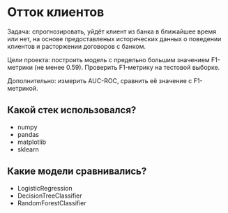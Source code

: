 # Отток клиентов

Задача: спрогнозировать, уйдёт клиент из банка в ближайшее время или нет, на основе предоставленых исторических данных о поведении клиентов и расторжении договоров с банком.

Цели проекта: построить модель с предельно большим значением F1-метрики (не менее 0.59). Проверить F1-метрику на тестовой выборке.

Дополнительно: измерить AUC-ROC, сравнить её значение с F1-метрикой.

## Какой стек использовался?
- numpy
- pandas
- matplotlib
- sklearn

## Какие модели сравнивались?
- LogisticRegression
- DecisionTreeClassifier
- RandomForestClassifier
